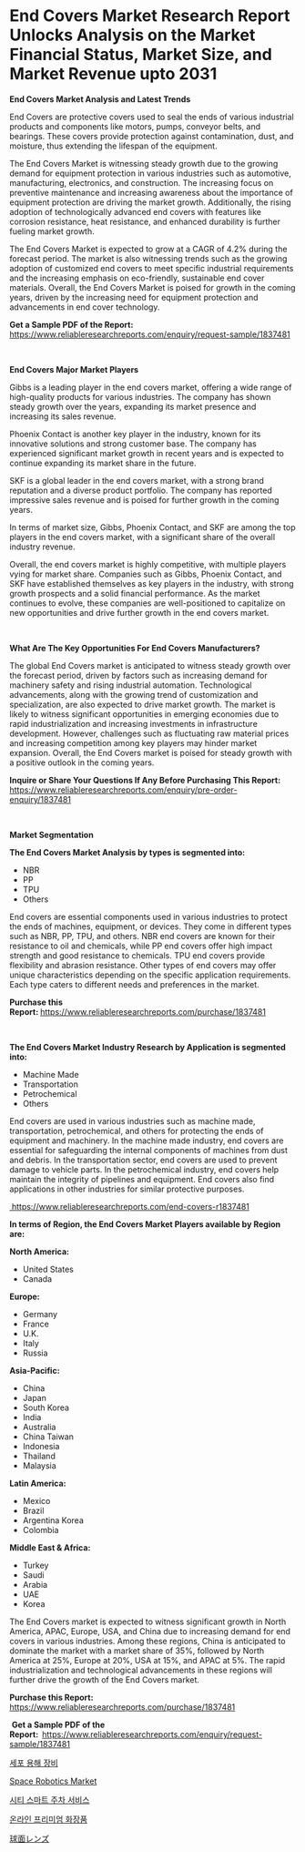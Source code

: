 <p><h1>End Covers Market Research Report Unlocks Analysis on the Market Financial Status, Market Size, and Market Revenue upto 2031</h1></p><p><strong>End Covers Market Analysis and Latest Trends</strong></p>
<p><p>End Covers are protective covers used to seal the ends of various industrial products and components like motors, pumps, conveyor belts, and bearings. These covers provide protection against contamination, dust, and moisture, thus extending the lifespan of the equipment.</p><p>The End Covers Market is witnessing steady growth due to the growing demand for equipment protection in various industries such as automotive, manufacturing, electronics, and construction. The increasing focus on preventive maintenance and increasing awareness about the importance of equipment protection are driving the market growth. Additionally, the rising adoption of technologically advanced end covers with features like corrosion resistance, heat resistance, and enhanced durability is further fueling market growth.</p><p>The End Covers Market is expected to grow at a CAGR of 4.2% during the forecast period. The market is also witnessing trends such as the growing adoption of customized end covers to meet specific industrial requirements and the increasing emphasis on eco-friendly, sustainable end cover materials. Overall, the End Covers Market is poised for growth in the coming years, driven by the increasing need for equipment protection and advancements in end cover technology.</p></p>
<p><strong>Get a Sample PDF of the Report:&nbsp;</strong> <a href="https://www.reliableresearchreports.com/enquiry/request-sample/1837481">https://www.reliableresearchreports.com/enquiry/request-sample/1837481</a></p>
<p>&nbsp;</p>
<p><strong>End Covers Major Market Players</strong></p>
<p><p>Gibbs is a leading player in the end covers market, offering a wide range of high-quality products for various industries. The company has shown steady growth over the years, expanding its market presence and increasing its sales revenue.</p><p>Phoenix Contact is another key player in the industry, known for its innovative solutions and strong customer base. The company has experienced significant market growth in recent years and is expected to continue expanding its market share in the future.</p><p>SKF is a global leader in the end covers market, with a strong brand reputation and a diverse product portfolio. The company has reported impressive sales revenue and is poised for further growth in the coming years.</p><p>In terms of market size, Gibbs, Phoenix Contact, and SKF are among the top players in the end covers market, with a significant share of the overall industry revenue.</p><p>Overall, the end covers market is highly competitive, with multiple players vying for market share. Companies such as Gibbs, Phoenix Contact, and SKF have established themselves as key players in the industry, with strong growth prospects and a solid financial performance. As the market continues to evolve, these companies are well-positioned to capitalize on new opportunities and drive further growth in the end covers market.</p></p>
<p>&nbsp;</p>
<p><strong>What Are The Key Opportunities For End Covers Manufacturers?</strong></p>
<p><p>The global End Covers market is anticipated to witness steady growth over the forecast period, driven by factors such as increasing demand for machinery safety and rising industrial automation. Technological advancements, along with the growing trend of customization and specialization, are also expected to drive market growth. The market is likely to witness significant opportunities in emerging economies due to rapid industrialization and increasing investments in infrastructure development. However, challenges such as fluctuating raw material prices and increasing competition among key players may hinder market expansion. Overall, the End Covers market is poised for steady growth with a positive outlook in the coming years.</p></p>
<p><strong>Inquire or Share Your Questions If Any Before Purchasing This Report:</strong> <a href="https://www.reliableresearchreports.com/enquiry/pre-order-enquiry/1837481">https://www.reliableresearchreports.com/enquiry/pre-order-enquiry/1837481</a></p>
<p>&nbsp;</p>
<p><strong>Market Segmentation</strong></p>
<p><strong>The End Covers Market Analysis by types is segmented into:</strong></p>
<p><ul><li>NBR</li><li>PP</li><li>TPU</li><li>Others</li></ul></p>
<p><p>End covers are essential components used in various industries to protect the ends of machines, equipment, or devices. They come in different types such as NBR, PP, TPU, and others. NBR end covers are known for their resistance to oil and chemicals, while PP end covers offer high impact strength and good resistance to chemicals. TPU end covers provide flexibility and abrasion resistance. Other types of end covers may offer unique characteristics depending on the specific application requirements. Each type caters to different needs and preferences in the market.</p></p>
<p><strong>Purchase this Report:&nbsp;</strong><a href="https://www.reliableresearchreports.com/purchase/1837481">https://www.reliableresearchreports.com/purchase/1837481</a></p>
<p>&nbsp;</p>
<p><strong>The End Covers Market Industry Research by Application is segmented into:</strong></p>
<p><ul><li>Machine Made</li><li>Transportation</li><li>Petrochemical</li><li>Others</li></ul></p>
<p><p>End covers are used in various industries such as machine made, transportation, petrochemical, and others for protecting the ends of equipment and machinery. In the machine made industry, end covers are essential for safeguarding the internal components of machines from dust and debris. In the transportation sector, end covers are used to prevent damage to vehicle parts. In the petrochemical industry, end covers help maintain the integrity of pipelines and equipment. End covers also find applications in other industries for similar protective purposes.</p></p>
<p><a href="https://www.reliableresearchreports.com/end-covers-r1837481">&nbsp;https://www.reliableresearchreports.com/end-covers-r1837481</a></p>
<p><strong>In terms of Region, the End Covers Market Players available by Region are:</strong></p>
<p>
    <p> <strong> North America: </strong>
        <ul>
            <li>United States</li>
            <li>Canada</li>
        </ul>
        </p> 
    <p> <strong> Europe: </strong>
        <ul>
            <li>Germany</li>
            <li>France</li>
            <li>U.K.</li>
            <li>Italy</li>
            <li>Russia</li>
        </ul>
        </p> 
    <p> <strong> Asia-Pacific: </strong>
        <ul>
            <li>China</li>
            <li>Japan</li>
            <li>South Korea</li>
            <li>India</li>
            <li>Australia</li>
            <li>China Taiwan</li>
            <li>Indonesia</li>
            <li>Thailand</li>
            <li>Malaysia</li>
        </ul>
        </p> 
    <p> <strong> Latin America: </strong>
        <ul>
            <li>Mexico</li>
            <li>Brazil</li>
            <li>Argentina Korea</li>
            <li>Colombia</li>
        </ul>
        </p> 
    <p> <strong> Middle East & Africa: </strong>
        <ul>
            <li>Turkey</li>
            <li>Saudi</li>
            <li>Arabia</li>
            <li>UAE</li>
            <li>Korea</li>
        </ul>
    </p>
    </p>
<p><p>The End Covers market is expected to witness significant growth in North America, APAC, Europe, USA, and China due to increasing demand for end covers in various industries. Among these regions, China is anticipated to dominate the market with a market share of 35%, followed by North America at 25%, Europe at 20%, USA at 15%, and APAC at 5%. The rapid industrialization and technological advancements in these regions will further drive the growth of the End Covers market.</p></p>
<p><strong>Purchase this Report: </strong><a href="https://www.reliableresearchreports.com/purchase/1837481">https://www.reliableresearchreports.com/purchase/1837481</a></p>
<p>&nbsp;<strong>Get a Sample PDF of the Report:&nbsp;&nbsp;</strong><a href="https://www.reliableresearchreports.com/enquiry/request-sample/1837481">https://www.reliableresearchreports.com/enquiry/request-sample/1837481</a></p>
<p><strong></strong></p>
<p><p><a href="https://medium.com/@rudilistiyanto53_49097/%EC%84%B8%ED%8F%AC-%EC%9A%B4%EC%84%9D-%EC%9E%A5%EB%B9%84-%EC%8B%9C%EC%9E%A5-%EA%B8%80%EB%A1%9C%EB%B2%8C-%EB%B0%8F-%EC%A7%80%EC%97%AD-%EB%B6%84%EC%84%9D-2024-2031-8e88663e31ec">세포 용해 장비</a></p><p><a href="https://github.com/RichRobinson5/Market-Research-Report-List-5/blob/main/space-robotics-market.md">Space Robotics Market</a></p><p><a href="https://medium.com/@duniacuan221_84163/2024%EB%85%84%EB%B6%80%ED%84%B0-2031%EB%85%84%EA%B9%8C%EC%A7%80-%EB%8F%84%EC%8B%9C-%EC%8A%A4%EB%A7%88%ED%8A%B8-%EC%A3%BC%EC%B0%A8-%EC%84%9C%EB%B9%84%EC%8A%A4-%EC%8B%9C%EC%9E%A5-%EC%84%B1%EC%9E%A5-%EC%A0%84%EB%A7%9D-%EB%B0%8F-%EC%8B%9C%EC%9E%A5-%ED%8A%B8%EB%A0%8C%EB%93%9C-%EB%B6%84%EC%84%9D%EC%97%90-%EB%94%B0%EB%A5%B8-%EC%9D%91%EC%9A%A9-%ED%94%84%EB%A1%9C%EA%B7%B8%EB%9E%A8-%EC%A7%80%EC%97%AD%EB%B3%84-%EC%A0%84%EB%A7%9D-%EB%B0%8F-%EC%88%98%EC%9D%B5%EC%9D%84-cagr%EB%A1%9C-%EC%A0%84%EB%A7%9D%ED%95%A9%EB%8B%88%EB%8B%A4-bfb619394775">시티 스마트 주차 서비스</a></p><p><a href="https://github.com/BrettWeberrt8767765/Market-Research-Report-List-2/blob/main/4024060167914.md">온라인 프리미엄 화장품</a></p><p><a href="https://medium.com/@attyourniture/%E8%A3%BD%E5%93%81%E3%82%BF%E3%82%A4%E3%83%97-%E3%82%AC%E3%83%A9%E3%82%B9%E7%90%83%E9%9D%A2%E3%83%AC%E3%83%B3%E3%82%BA-%E3%83%97%E3%83%A9%E3%82%B9%E3%83%81%E3%83%83%E3%82%AF%E7%90%83%E9%9D%A2%E3%83%AC%E3%83%B3%E3%82%BA-%E3%82%A8%E3%83%B3%E3%83%89%E3%83%A6%E3%83%BC%E3%82%B9-%E3%82%AB%E3%83%A1%E3%83%A9-%E8%87%AA%E5%8B%95%E8%BB%8A-%E6%90%BA%E5%B8%AF%E9%9B%BB%E8%A9%B1-%E7%9B%A3%E8%A6%96%E3%82%B7%E3%82%B9%E3%83%86%E3%83%A0-%E3%81%8A%E3%82%88%E3%81%B3%E5%9C%B0%E5%9F%9F%E5%88%A5%E3%81%AE%E7%90%83%E9%9D%A2%E3%83%AC%E3%83%B3%E3%82%BA%E5%B8%82%E5%A0%B4%E3%83%AC%E3%83%9D%E3%83%BC%E3%83%882024%E5%B9%B4%E3%81%8B%E3%82%892031%E5%B9%B4%E3%81%BE%E3%81%A7-196616a57e69">球面レンズ</a></p></p>
